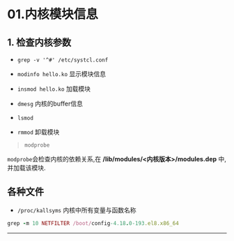 # 01.内核模块信息

## 1. 检查内核参数

- `grep -v '^#' /etc/systcl.conf`


- `modinfo hello.ko` 显示模块信息
- `insmod hello.ko` 加载模块
- `dmesg` 内核的buffer信息
- `lsmod`
- `rmmod` 卸载模块

> `modprobe`

`modprobe`会检查内核的依赖关系,在 **/lib/modules/<内核版本>/modules.dep** 中, 并加载该模块.

## 各种文件

- `/proc/kallsyms` 内核中所有变量与函数名称

```ruby
grep -m 10 NETFILTER /boot/config-4.18.0-193.el8.x86_64
```

---